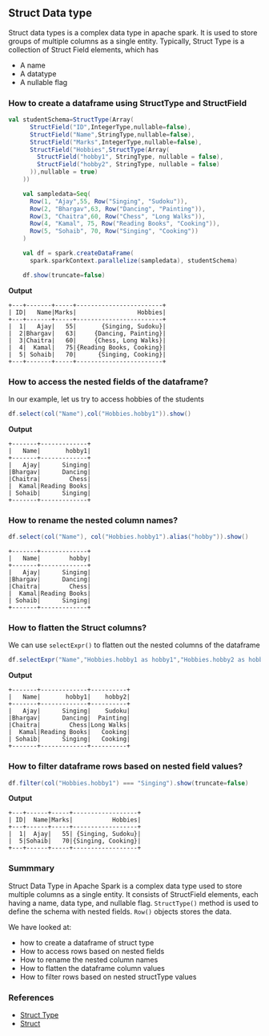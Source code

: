 ## Struct Data type

Struct data types is a complex data type in apache spark. It is used to store groups of multiple columns as a single entity.
Typically, Struct Type is a collection of Struct Field elements, which has 
- A name
- A datatype
- A nullable flag

### How to create a dataframe using StructType and StructField
```scala
val studentSchema=StructType(Array(
      StructField("ID",IntegerType,nullable=false),
      StructField("Name",StringType,nullable=false),
      StructField("Marks",IntegerType,nullable=false),
      StructField("Hobbies",StructType(Array(
        StructField("hobby1", StringType, nullable = false),
        StructField("hobby2", StringType, nullable = false)
      )),nullable = true)
    ))

    val sampledata=Seq(
      Row(1, "Ajay",55, Row("Singing", "Sudoku")),
      Row(2, "Bhargav",63, Row("Dancing", "Painting")),
      Row(3, "Chaitra",60, Row("Chess", "Long Walks")),
      Row(4, "Kamal", 75, Row("Reading Books", "Cooking")),
      Row(5, "Sohaib", 70, Row("Singing", "Cooking"))
    )

    val df = spark.createDataFrame(
      spark.sparkContext.parallelize(sampledata), studentSchema)

    df.show(truncate=false)
```
**Output**
```text
+---+-------+-----+------------------------+
| ID|   Name|Marks|                 Hobbies|
+---+-------+-----+------------------------+
|  1|   Ajay|   55|       {Singing, Sudoku}|
|  2|Bhargav|   63|     {Dancing, Painting}|
|  3|Chaitra|   60|     {Chess, Long Walks}|
|  4|  Kamal|   75|{Reading Books, Cooking}|
|  5| Sohaib|   70|      {Singing, Cooking}|
+---+-------+-----+------------------------+
```

### How to access the nested fields of the dataframe?
In our example, let us try to access hobbies of the students
```scala
df.select(col("Name"),col("Hobbies.hobby1")).show()
```
**Output**
```text
+-------+-------------+
|   Name|       hobby1|
+-------+-------------+
|   Ajay|      Singing|
|Bhargav|      Dancing|
|Chaitra|        Chess|
|  Kamal|Reading Books|
| Sohaib|      Singing|
+-------+-------------+
```
### How to rename the nested column names?
```scala
df.select(col("Name"), col("Hobbies.hobby1").alias("hobby")).show()
```
```text
+-------+-------------+
|   Name|        hobby|
+-------+-------------+
|   Ajay|      Singing|
|Bhargav|      Dancing|
|Chaitra|        Chess|
|  Kamal|Reading Books|
| Sohaib|      Singing|
+-------+-------------+
```

### How to flatten the Struct columns?
We can use `selectExpr()` to flatten out the nested columns of the dataframe
```scala
df.selectExpr("Name","Hobbies.hobby1 as hobby1","Hobbies.hobby2 as hobby2").show()
```
**Output**
```text
+-------+-------------+----------+
|   Name|       hobby1|    hobby2|
+-------+-------------+----------+
|   Ajay|      Singing|    Sudoku|
|Bhargav|      Dancing|  Painting|
|Chaitra|        Chess|Long Walks|
|  Kamal|Reading Books|   Cooking|
| Sohaib|      Singing|   Cooking|
+-------+-------------+----------+
```

### How to filter dataframe rows based on nested field values?
```scala
df.filter(col("Hobbies.hobby1") === "Singing").show(truncate=false)
```
**Output**
```text
+---+------+-----+------------------+
| ID|  Name|Marks|           Hobbies|
+---+------+-----+------------------+
|  1|  Ajay|   55| {Singing, Sudoku}|
|  5|Sohaib|   70|{Singing, Cooking}|
+---+------+-----+------------------+
```

### Summmary
Struct Data Type in Apache Spark is a complex data type used to store multiple columns as a single entity. 
It consists of StructField elements, each having a name, data type, and nullable flag.
`StructType()` method is used to define the schema with nested fields.
`Row()` objects stores the data.

We have looked at:
- how to create a dataframe of struct type
- How to access rows based on nested fields
- How to rename the nested column names
- How to flatten the dataframe column values
- How to filter rows based on nested structType values

### References
- [Struct Type](https://spark.apache.org/docs/latest/api/python/reference/pyspark.sql/api/pyspark.sql.types.StructType.html)
- [Struct](https://spark.apache.org/docs/latest/api/python/reference/pyspark.sql/api/pyspark.sql.functions.struct.html)

